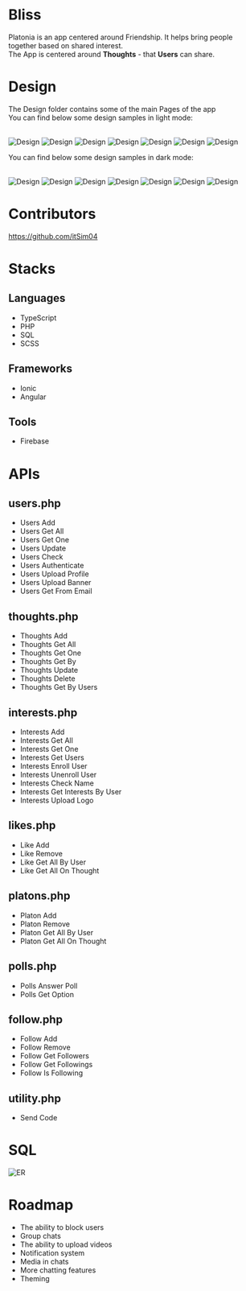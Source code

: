 # Bliss

Platonia is an app centered around Friendship. It helps bring people together based on shared interest.<br />
The App is centered around **Thoughts** - that **Users** can share.<br />

# Design

The Design folder contains some of the main Pages of the app<br />
You can find below some design samples in light mode:<br /><br />

![Design](https://github.com/itSim04/Platonia/blob/main/Design/chat-light.png)
![Design](https://github.com/itSim04/Platonia/blob/main/Design/dms-light.png)
![Design](https://github.com/itSim04/Platonia/blob/main/Design/feed-light.png)
![Design](https://github.com/itSim04/Platonia/blob/main/Design/login-light.png)
![Design](https://github.com/itSim04/Platonia/blob/main/Design/meet-light.png)
![Design](https://github.com/itSim04/Platonia/blob/main/Design/post-light.png)
![Design](https://github.com/itSim04/Platonia/blob/main/Design/register-light.png)

You can find below some design samples in dark mode:<br /><br />

![Design](https://github.com/itSim04/Platonia/blob/main/Design/chat-dark.png)
![Design](https://github.com/itSim04/Platonia/blob/main/Design/dms-dark.png)
![Design](https://github.com/itSim04/Platonia/blob/main/Design/feed-dark.png)
![Design](https://github.com/itSim04/Platonia/blob/main/Design/login-dark.png)
![Design](https://github.com/itSim04/Platonia/blob/main/Design/meet-dark.png)
![Design](https://github.com/itSim04/Platonia/blob/main/Design/post-dark.png)
![Design](https://github.com/itSim04/Platonia/blob/main/Design/register-dark.png)


# Contributors

https://github.com/itSim04<br />

# Stacks

## Languages
- TypeScript
- PHP
- SQL
- SCSS

## Frameworks
- Ionic
- Angular

## Tools
- Firebase

# APIs

## users.php
- Users Add
- Users Get All
- Users Get One
- Users Update
- Users Check
- Users Authenticate
- Users Upload Profile
- Users Upload Banner
- Users Get From Email

## thoughts.php
- Thoughts Add
- Thoughts Get All
- Thoughts Get One
- Thoughts Get By
- Thoughts Update
- Thoughts Delete
- Thoughts Get By Users

## interests.php
- Interests Add
- Interests Get All
- Interests Get One
- Interests Get Users
- Interests Enroll User
- Interests Unenroll User
- Interests Check Name
- Interests Get Interests By User
- Interests Upload Logo

## likes.php
- Like Add
- Like Remove
- Like Get All By User
- Like Get All On Thought

## platons.php
- Platon Add
- Platon Remove
- Platon Get All By User
- Platon Get All On Thought

## polls.php
- Polls Answer Poll
- Polls Get Option

## follow.php
- Follow Add
- Follow Remove
- Follow Get Followers
- Follow Get Followings
- Follow Is Following
  
## utility.php
- Send Code


# SQL

![ER](https://github.com/itSim04/Bliss/blob/main/Platonia/Design/ER.png)

# Roadmap

- The ability to block users
- Group chats
- The ability to upload videos
- Notification system
- Media in chats
- More chatting features
- Theming
